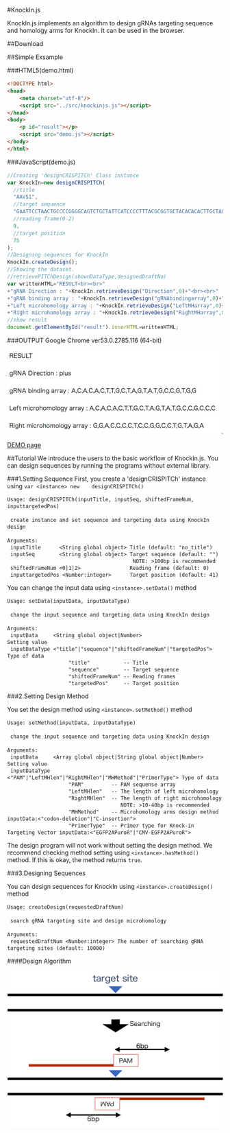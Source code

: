 #KnockIn.js

KnockIn.js implements an algorithm to design gRNAs targeting sequence and homology arms for KnockIn. It can be used in the browser.


##Download

##Simple Exsample

###HTML5(demo.html)
```html
<!DOCTYPE html>
<head>
	<meta charset="utf-8"/>
	<script src="../src/knockinjs.js"></script>
</head>
<body>
	<p id="result"></p>
	<script src="demo.js"></script>
</body>
</html>
```
###JavaScript(demo.js)
```js
//Creating 'designCRISPITCh' Class instance
var KnockIn=new	designCRISPITCh(
  //title
  "AAVS1",
  //target sequence
  "GAATTCCTAACTGCCCCGGGGCAGTCTGCTATTCATCCCCTTTACGCGGTGCTACACACACTTGCTAGTATGCCGTGGGGACCCCTCCGGCCTGTAGACTCCATTTCCCAGCATTCCCCGGAGGAGGCCCTCATCTGGCGATTTCCACTGGGGGCCTCGGAGCTGCGGACTTCCCAGTGTGCATCGGGGCACAGCGACTCCTGGAAGTGGCCACTTCTGCTAATGGACTCCATTTCCCAGGCTCCCGCTACCTGCCCAGCACACCCTGGGGCATCCGTGACGTCAGCAAGCCGGGCGGGGACCGGAGATCCTTGGGGCGGTGGGGGGCCAGCGGCAGTTCCCAGGCGGCC",
  //reading frame(0-2)
  0,
  //target position
  75
);
//Designing sequences for KnockIn
KnockIn.createDesign();
//Showing the dataset.
//retrievePITChDesign(shownDataType,designedDraftNo)
var writtenHTML="RESULT<br><br>"
+"gRNA Direction : "+KnockIn.retrieveDesign("Direction",0)+"<br><br>"
+"gRNA binding array : "+KnockIn.retrieveDesign("gRNAbindingarray",0)+"<br><br>"
+"Left microhomology array : "+KnockIn.retrieveDesign("LeftMHarray",0)+"<br><br>"
+"Right microhomology array : "+KnockIn.retrieveDesign("RightMHarray",0)+"<br><br>"
//show result
document.getElementById("result").innerHTML=writtenHTML;
```

###OUTPUT
Google Chrome ver53.0.2785.116 (64-bit)

![simpleexample_result](https://github.com/Kazuki-Nakamae/public/blob/master/KnockIn.js/images/simpleresult.jpg "simpleresult")

[DEMO page](https://codepen.io/nakazu/pen/jVEePj)


##Tutorial
We introduce the users to the basic workflow of KnockIn.js. You can design sequences by running the programs without external library.

###1.Setting Sequence
First, you create a 'designCRISPITCh' instance using `var <instance> new	designCRISPITCh()`
```
Usage: designCRISPITCh(inputTitle, inputSeq, shiftedFrameNum, inputtargetedPos)

 create instance and set sequence and targeting data using KnockIn design

Arguments:
 inputTitle      <String global object>	Title (default: "no_title")
 inputSeq        <String global object>	Target sequence (default: "")
                                         NOTE: >100bp is recommended
 shiftedFrameNum <0|1|2>                Reading frame (default: 0)
 inputtargetedPos <Number:integer>      Target position (default: 41)
```

You can change the input data using `<instance>.setData()` method
```
Usage: setData(inputData, inputDataType)

 change the input sequence and targeting data using KnockIn design

Arguments:
 inputData     <String global object|Number>                        Setting value
 inputDataType <"title"|"sequence"|"shiftedFrameNum"|"targetedPos"> Type of data
                    "title"           -- Title
                    "sequence"        -- Target sequence
                    "shiftedFrameNum" -- Reading frames
                    "targetedPos"     -- Target position
```

###2.Setting Design Method

You set the design method using `<instance>.setMethod()` method
```
Usage: setMethod(inputData, inputDataType)

 change the input sequence and targeting data using KnockIn design

Arguments:
 inputData     <Array global object|String global object|Number>        Setting value
 inputDataType <"PAM"|"LeftMHlen"|"RightMHlen"|"MHMethod"|"PrimerType"> Type of data
                    "PAM"         -- PAM sequense array
                    "LeftMHlen"   -- The length of left microhomology
                    "RightMHlen"  -- The length of right microhomology
                                     NOTE: >10-40bp is recommended
                    "MHMethod"    -- Microhomology arms design method          inputData:<"codon-deletion"|"C-insertion">
                    "PrimerType"  -- Primer type for Knock-in Targeting Vector inputData:<"EGFP2APuroR"|"CMV-EGFP2APuroR">
```

The design program will not work without setting the design method. We recommend checking method setting using `<instance>.hasMethod()` method. If this is okay, the method returns `true`.

###3.Designing Sequences

You can design sequences for KnockIn using `<instance>.createDesign()` method
```
Usage: createDesign(requestedDraftNum)

 search gRNA targeting site and design microhomology

Arguments:
 requestedDraftNum <Number:integer> The number of searching gRNA targeting sites (default: 10000)
```

####Design Algorithm

![searchgrna](https://github.com/Kazuki-Nakamae/public/blob/master/KnockIn.js/images/searchgrna.jpg "searchgrna")
